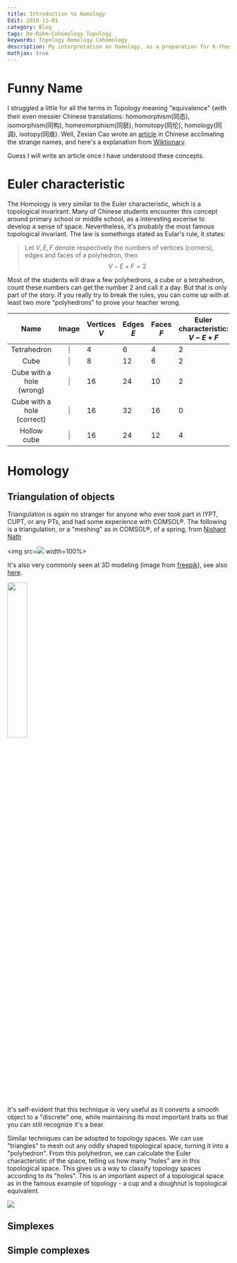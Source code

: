 ```yaml
---
title: Introduction to Homology
Edit: 2018-11-01
category: Blog
tags: De-Rahm-Cohomology Topology
keywords: Topology Homology Cohomology 
description: My interpretation on homology, as a preparation for K-theory
mathjax: true
---
```


# Funny Name

I struggled a little for all the terms in Topology meaning "equivalence" (with their even messier Chinese translations:  homomorphism(同态), isomorphism(同构), homeomorphism(同胚), homotopy(同伦), homology(同调), isotopy(同痕). Well, Zexian Cao wrote an [article](http://www.wuli.ac.cn/fileup/PDF/2014-43-08-010.pdf) in Chinese acclimating the strange names, and here's a explanation from [Wiktionary](https://en.wiktionary.org/wiki/homology).

Guess I will write an article once I have understood these concepts. 

# Euler characteristic

The Homology is very similar to the Euler characteristic, which is a topological invarirant. Many of Chinese students encounter this concept around primary school or middle school, as a interesting excerise to develop a sense of space. Nevertheless, it's probably the most famous topological invariant. The law is somethings stated as Eular's rule, it states:

>Let $V, E,F$ denote respectively the numbers of vertices (corners), edges and faces of a polyhedron, then
>$$
>V-E+F=2
>$$
>

Most of the students will draw a few polyhedrons, a cube or a tetrahedron, count these numbers can get the number $2$ and call it a day. But that is only part of the story. If you really try to break the rules, you can come up with at least two more "polyhedrons" to prove your teacher wrong.


|            Name            |                            Image                             | Vertices $V$ | Edges $E$ | Faces $F$ | Euler characteristic: $V-E+F$ |
| :------------------------: | :----------------------------------------------------------: | ------------ | --------- | --------- | ----------------------------- |
|        Tetrahedron         | <img src="https://raw.githubusercontent.com/yk-liu/yk-liu.github.io/master/_posts/2018-11-01-Introduction-to-Homology/assets/tetrahedron.png" width=30%> | 4            | 6         | 4         | 2                             |
|            Cube            | <img src="https://raw.githubusercontent.com/yk-liu/yk-liu.github.io/master/_posts/2018-11-01-Introduction-to-Homology/assets/Cube.png" width=30%> | 8            | 12        | 6         | 2                             |
|  Cube with a hole (wrong)  | <img src="https://raw.github.com/yk-liu/yk-liu.github.io/master/_posts/2018-11-01-Introduction-to-Homology/assets/CubeWithHole-Wrong.png" width=30%> | 16           | 24        | 10        | 2                             |
| Cube with a hole (correct) | <img src="https://raw.githubusercontent.com/yk-liu/yk-liu.github.io/master/_posts/2018-11-01-Introduction-to-Homology/assets/CubeWithHole.png" width=30%> | 16           | 32        | 16        | 0                             |
|        Hollow cube         | <img src="https://raw.githubusercontent.com/yk-liu/yk-liu.github.io/master/_posts/2018-11-01-Introduction-to-Homology/assets/hollowCube.png" width=30%> | 16           | 24        | 12        | 4                             |





# Homology

## Triangulation of objects

Triangulation is again no stranger for anyone who ever took part in IYPT, CUPT, or any PTs, and had some experience with COMSOL®. The following is a triangulation, or a "meshing" as in COMSOL®, of a spring, from [Nishant Nath](https://nishantnath.wordpress.com/2012/06/21/comsol-tutorials-meshing/)

<img src=<img src="https://raw.githubusercontent.com/yk-liu/yk-liu.github.io/master/_posts/2018-11-01-Introduction-to-Homology/assets/COMSOL(R)mesh.png"> width=100%>

It's also very commonly seen at 3D modeling (image from [freepik](https://www.freepik.com/blog/10-free-low-poly-animal-vector-images/)), see also [here](https://poly.google.com/view/46bXrRt8pFF).

<img src="https://raw.githubusercontent.com/yk-liu/yk-liu.github.io/master/_posts/2018-11-01-Introduction-to-Homology/assets/LowPolyBear.png" width=30%>

It's self-evident that this technique is very useful as it converts a smooth object to a "discrete" one, while maintaining its most important traits so that you can still recognize it's a bear. 

Similar techniques can be adopted to topology spaces. We can use "triangles" to mesh out any oddly shaped topological space, turning it into a "polyhedron". From this polyhedron, we can calculate the Euler characteristic of the space, telling us how many "holes" are in this topological space. This gives us a way to classify topology spaces according to its "holes". This is an important aspect of a topological space as in the famous example of topology - a cup and a doughnut is topological equivalent.

<img src="https://upload.wikimedia.org/wikipedia/commons/2/26/Mug_and_Torus_morph.gif">

## Simplexes



## Simple complexes



 



